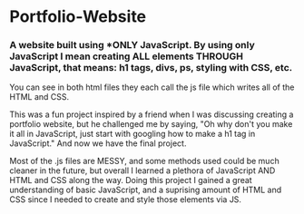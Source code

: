 # Portfolio-Website
<h3>
A website built using <b>*ONLY</b> JavaScript. By using only JavaScript I mean creating ALL elements THROUGH JavaScript, 
that means: h1 tags, divs, ps, styling with CSS, etc.
</h3>
You can see in both html files they each call the js file which writes all of the HTML and CSS.

This was a fun project inspired by a friend when I was discussing creating a portfolio website, 
but he challenged me by saying, "Oh why don't you make it all in JavaScript, just start with googling how to make a h1 tag in JavaScript." 
And now we have the final project.


Most of the .js files are MESSY, and some methods used could be much cleaner in the future, but overall I learned a plethora of JavaScript AND HTML and CSS along the way.
Doing this project I gained a great understanding of basic JavaScript, and a suprising amount of HTML and CSS since I needed to create and style those elements via JS.
